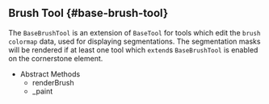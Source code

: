 ## Brush Tool {#base-brush-tool}

The `BaseBrushTool` is an extension of `BaseTool` for tools which edit the `brush` `colormap` data, used for displaying segmentations. The segmentation masks will be rendered if at least one tool which `extend`s `BaseBrushTool` is enabled on the cornerstone element.

- Abstract Methods
  - renderBrush
  - \_paint
